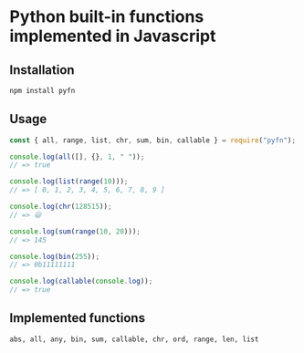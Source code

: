 # Python built-in functions implemented in Javascript

## Installation

```bash
npm install pyfn
```

## Usage

```js
const { all, range, list, chr, sum, bin, callable } = require("pyfn");

console.log(all([], {}, 1, " "));
// => true

console.log(list(range(10)));
// => [ 0, 1, 2, 3, 4, 5, 6, 7, 8, 9 ]

console.log(chr(128515));
// => 😃

console.log(sum(range(10, 20)));
// => 145

console.log(bin(255));
// => 0b11111111

console.log(callable(console.log));
// => true
```

## Implemented functions

`abs, all, any, bin, sum, callable, chr, ord, range, len, list`
